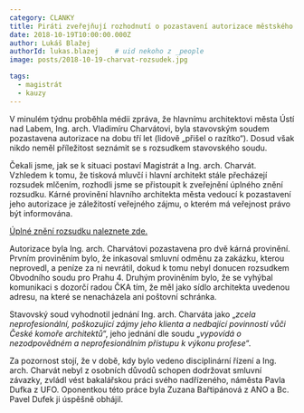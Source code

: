 ```yaml
---
category: CLANKY
title: Piráti zveřejňují rozhodnutí o pozastavení autorizace městského architekta Vladimíra Charváta
date: 2018-10-19T10:00:00.000Z
author: Lukáš Blažej
authorId: lukas.blazej    # uid nekoho z _people
image: posts/2018-10-19-charvat-rozsudek.jpg

tags:
  - magistrát
  - kauzy
---
```


V minulém týdnu proběhla médii zpráva, že hlavnímu architektovi města Ústí nad Labem, Ing. arch. Vladimíru Charvátovi, byla stavovským soudem pozastavena autorizace na dobu tří let (lidově „přišel o razítko“). Dosud však nikdo neměl příležitost seznámit se s rozsudkem stavovského soudu.

Čekali jsme, jak se k situaci postaví Magistrát a Ing. arch. Charvát. Vzhledem k tomu, že tisková mluvčí i hlavní architekt stále přecházejí rozsudek mlčením, rozhodli jsme se přistoupit k zveřejnění úplného znění rozsudku. Kárné provinění hlavního architekta města vedoucí k pozastavení jeho autorizace je záležitostí veřejného zájmu, o kterém má veřejnost právo být informována.

[Úplné znění rozsudku naleznete zde.](https://github.com/pirati-web/usti.pirati.cz/blob/master/assets/img/posts/Rozhodnuti-Charvat.pdf)

Autorizace byla Ing. arch. Charvátovi pozastavena pro dvě kárná provinění. Prvním proviněním bylo, že inkasoval smluvní odměnu za zakázku, kterou neprovedl, a peníze za ni nevrátil, dokud k tomu nebyl donucen rozsudkem Obvodního soudu pro Prahu 4. Druhým proviněním bylo, že se vyhýbal komunikaci s dozorčí radou ČKA tím, že měl jako sídlo architekta uvedenou adresu, na které se nenacházela ani poštovní schránka.

Stavovský soud vyhodnotil jednání Ing. arch. Charváta jako „*zcela neprofesionální, poškozující zájmy jeho klienta a nedbající povinností vůči České komoře architektů*“, jeho jednání dle soudu „*vypovídá o nezodpovědném a neprofesionálním přístupu k výkonu profese*“.

Za pozornost stojí, že v době, kdy bylo vedeno disciplinární řízení a Ing. arch. Charvát nebyl z osobních důvodů schopen dodržovat smluvní závazky, zvládl vést bakalářskou práci svého nadřízeného, náměsta Pavla Dufka z UFO. Oponentkou této práce byla Zuzana Bařtipánová z ANO a Bc. Pavel Dufek ji úspěšně obhájil.
